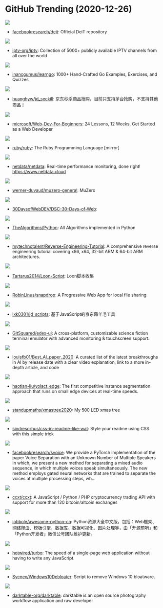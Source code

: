# GitHub Trending (2020-12-26)

![](https://img.shields.io/badge/Python-New%20446-green?style=flat-square&logo=appveyor)
- [facebookresearch/deit](https://github.com/facebookresearch/deit): Official DeiT repository

![](https://img.shields.io/badge/JavaScript-New%20553-green?style=flat-square&logo=appveyor)
- [iptv-org/iptv](https://github.com/iptv-org/iptv): Collection of 5000+ publicly available IPTV channels from all over the world

![](https://img.shields.io/badge/Go-New%20381-green?style=flat-square&logo=appveyor)
- [inancgumus/learngo](https://github.com/inancgumus/learngo): 1000+ Hand-Crafted Go Examples, Exercises, and Quizzes

![](https://img.shields.io/badge/Python-New%20107-green?style=flat-square&logo=appveyor)
- [huanghyw/jd_seckill](https://github.com/huanghyw/jd_seckill): 京东秒杀商品抢购，目前只支持茅台抢购，不支持其他商品！

![](https://img.shields.io/badge/JavaScript-New%201-green?style=flat-square&logo=appveyor)
- [microsoft/Web-Dev-For-Beginners](https://github.com/microsoft/Web-Dev-For-Beginners): 24 Lessons, 12 Weeks, Get Started as a Web Developer

![](https://img.shields.io/badge/Ruby-New%2025-green?style=flat-square&logo=appveyor)
- [ruby/ruby](https://github.com/ruby/ruby): The Ruby Programming Language [mirror]

![](https://img.shields.io/badge/C-New%20581-green?style=flat-square&logo=appveyor)
- [netdata/netdata](https://github.com/netdata/netdata): Real-time performance monitoring, done right! https://www.netdata.cloud

![](https://img.shields.io/badge/Python-New%2077-green?style=flat-square&logo=appveyor)
- [werner-duvaud/muzero-general](https://github.com/werner-duvaud/muzero-general): MuZero

![](https://img.shields.io/badge/JavaScript-New%20104-green?style=flat-square&logo=appveyor)
- [30DaysofWebDEV/DSC-30-Days-of-Web](https://github.com/30DaysofWebDEV/DSC-30-Days-of-Web): 

![](https://img.shields.io/badge/Python-New%20215-green?style=flat-square&logo=appveyor)
- [TheAlgorithms/Python](https://github.com/TheAlgorithms/Python): All Algorithms implemented in Python

![](https://img.shields.io/badge/C%2B%2B-New%20125-green?style=flat-square&logo=appveyor)
- [mytechnotalent/Reverse-Engineering-Tutorial](https://github.com/mytechnotalent/Reverse-Engineering-Tutorial): A comprehensive reverse engineering tutorial covering x86, x64, 32-bit ARM & 64-bit ARM architectures.

![](https://img.shields.io/badge/none-New%2011-green?style=flat-square&logo=appveyor)
- [Tartarus2014/Loon-Script](https://github.com/Tartarus2014/Loon-Script): Loon脚本收集

![](https://img.shields.io/badge/JavaScript-New%20633-green?style=flat-square&logo=appveyor)
- [RobinLinus/snapdrop](https://github.com/RobinLinus/snapdrop): A Progressive Web App for local file sharing

![](https://img.shields.io/badge/none-New%20241-green?style=flat-square&logo=appveyor)
- [lxk0301/jd_scripts](https://github.com/lxk0301/jd_scripts): 基于JavaScript的京东薅羊毛工具

![](https://img.shields.io/badge/JavaScript-New%20904-green?style=flat-square&logo=appveyor)
- [GitSquared/edex-ui](https://github.com/GitSquared/edex-ui): A cross-platform, customizable science fiction terminal emulator with advanced monitoring & touchscreen support.

![](https://img.shields.io/badge/none-New%20561-green?style=flat-square&logo=appveyor)
- [louisfb01/Best_AI_paper_2020](https://github.com/louisfb01/Best_AI_paper_2020): A curated list of the latest breakthroughs in AI by release date with a clear video explanation, link to a more in-depth article, and code

![](https://img.shields.io/badge/Python-New%2091-green?style=flat-square&logo=appveyor)
- [haotian-liu/yolact_edge](https://github.com/haotian-liu/yolact_edge): The first competitive instance segmentation approach that runs on small edge devices at real-time speeds.

![](https://img.shields.io/badge/Python-New%2091-green?style=flat-square&logo=appveyor)
- [standupmaths/xmastree2020](https://github.com/standupmaths/xmastree2020): My 500 LED xmas tree

![](https://img.shields.io/badge/none-New%2094-green?style=flat-square&logo=appveyor)
- [sindresorhus/css-in-readme-like-wat](https://github.com/sindresorhus/css-in-readme-like-wat): Style your readme using CSS with this simple trick

![](https://img.shields.io/badge/Python-New%20109-green?style=flat-square&logo=appveyor)
- [facebookresearch/svoice](https://github.com/facebookresearch/svoice): We provide a PyTorch implementation of the paper Voice Separation with an Unknown Number of Multiple Speakers In which, we present a new method for separating a mixed audio sequence, in which multiple voices speak simultaneously. The new method employs gated neural networks that are trained to separate the voices at multiple processing steps, wh…

![](https://img.shields.io/badge/JavaScript-New%2033-green?style=flat-square&logo=appveyor)
- [ccxt/ccxt](https://github.com/ccxt/ccxt): A JavaScript / Python / PHP cryptocurrency trading API with support for more than 120 bitcoin/altcoin exchanges

![](https://img.shields.io/badge/Makefile-New%2050-green?style=flat-square&logo=appveyor)
- [jobbole/awesome-python-cn](https://github.com/jobbole/awesome-python-cn): Python资源大全中文版，包括：Web框架、网络爬虫、模板引擎、数据库、数据可视化、图片处理等，由「开源前哨」和「Python开发者」微信公号团队维护更新。

![](https://img.shields.io/badge/TypeScript-New%20527-green?style=flat-square&logo=appveyor)
- [hotwired/turbo](https://github.com/hotwired/turbo): The speed of a single-page web application without having to write any JavaScript.

![](https://img.shields.io/badge/PowerShell-New%2026-green?style=flat-square&logo=appveyor)
- [Sycnex/Windows10Debloater](https://github.com/Sycnex/Windows10Debloater): Script to remove Windows 10 bloatware.

![](https://img.shields.io/badge/C-New%2038-green?style=flat-square&logo=appveyor)
- [darktable-org/darktable](https://github.com/darktable-org/darktable): darktable is an open source photography workflow application and raw developer

